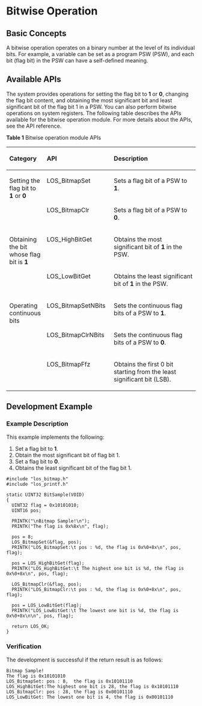# Bitwise Operation<a name="EN-US_TOPIC_0000001078588212"></a>

## Basic Concepts<a name="section1990715203418"></a>

A bitwise operation operates on a binary number at the level of its individual bits. For example, a variable can be set as a program PSW \(PSW\), and each bit \(flag bit\) in the PSW can have a self-defined meaning.

## Available APIs<a name="section848334511411"></a>

The system provides operations for setting the flag bit to  **1**  or  **0**, changing the flag bit content, and obtaining the most significant bit and least significant bit of the flag bit 1 in a PSW. You can also perform bitwise operations on system registers. The following table describes the APIs available for the bitwise operation module. For more details about the APIs, see the API reference.

**Table  1**  Bitwise operation module APIs

<a name="table148791521769"></a>
<table><thead align="left"><tr id="row13880624615"><th class="cellrowborder" valign="top" width="16.89168916891689%" id="mcps1.2.4.1.1"><p id="p1587119571763"><a name="p1587119571763"></a><a name="p1587119571763"></a>Category</p>
</th>
<th class="cellrowborder" valign="top" width="35.54355435543554%" id="mcps1.2.4.1.2"><p id="p38714577610"><a name="p38714577610"></a><a name="p38714577610"></a>API</p>
</th>
<th class="cellrowborder" valign="top" width="47.56475647564757%" id="mcps1.2.4.1.3"><p id="p108711657563"><a name="p108711657563"></a><a name="p108711657563"></a>Description</p>
</th>
</tr>
</thead>
<tbody><tr id="row18801722069"><td class="cellrowborder" rowspan="2" valign="top" width="16.89168916891689%" headers="mcps1.2.4.1.1 "><p id="p108717579612"><a name="p108717579612"></a><a name="p108717579612"></a>Setting the flag bit to <strong id="b129301229122320"><a name="b129301229122320"></a><a name="b129301229122320"></a>1</strong> or <strong id="b1899463182312"><a name="b1899463182312"></a><a name="b1899463182312"></a>0</strong></p>
</td>
<td class="cellrowborder" valign="top" width="35.54355435543554%" headers="mcps1.2.4.1.2 "><p id="p88717574616"><a name="p88717574616"></a><a name="p88717574616"></a>LOS_BitmapSet</p>
</td>
<td class="cellrowborder" valign="top" width="47.56475647564757%" headers="mcps1.2.4.1.3 "><p id="p16871957668"><a name="p16871957668"></a><a name="p16871957668"></a>Sets a flag bit of a PSW to <strong id="b1283195411179"><a name="b1283195411179"></a><a name="b1283195411179"></a>1</strong>.</p>
</td>
</tr>
<tr id="row38805219612"><td class="cellrowborder" valign="top" headers="mcps1.2.4.1.1 "><p id="p68713574610"><a name="p68713574610"></a><a name="p68713574610"></a>LOS_BitmapClr</p>
</td>
<td class="cellrowborder" valign="top" headers="mcps1.2.4.1.2 "><p id="p14871155718618"><a name="p14871155718618"></a><a name="p14871155718618"></a>Sets a flag bit of a PSW to <strong id="b15267438112312"><a name="b15267438112312"></a><a name="b15267438112312"></a>0</strong>.</p>
</td>
</tr>
<tr id="row16880112663"><td class="cellrowborder" rowspan="2" valign="top" width="16.89168916891689%" headers="mcps1.2.4.1.1 "><p id="p158710579615"><a name="p158710579615"></a><a name="p158710579615"></a>Obtaining the bit whose flag bit is <strong id="b58742415239"><a name="b58742415239"></a><a name="b58742415239"></a>1</strong></p>
</td>
<td class="cellrowborder" valign="top" width="35.54355435543554%" headers="mcps1.2.4.1.2 "><p id="p1787145718612"><a name="p1787145718612"></a><a name="p1787145718612"></a>LOS_HighBitGet</p>
</td>
<td class="cellrowborder" valign="top" width="47.56475647564757%" headers="mcps1.2.4.1.3 "><p id="p168713571468"><a name="p168713571468"></a><a name="p168713571468"></a>Obtains the most significant bit of <strong id="b485014714235"><a name="b485014714235"></a><a name="b485014714235"></a>1</strong> in the PSW.</p>
</td>
</tr>
<tr id="row138803219613"><td class="cellrowborder" valign="top" headers="mcps1.2.4.1.1 "><p id="p15871957467"><a name="p15871957467"></a><a name="p15871957467"></a>LOS_LowBitGet</p>
</td>
<td class="cellrowborder" valign="top" headers="mcps1.2.4.1.2 "><p id="p148719571569"><a name="p148719571569"></a><a name="p148719571569"></a>Obtains the least significant bit of <strong id="b9907125542319"><a name="b9907125542319"></a><a name="b9907125542319"></a>1</strong> in the PSW.</p>
</td>
</tr>
<tr id="row0880182168"><td class="cellrowborder" rowspan="3" valign="top" width="16.89168916891689%" headers="mcps1.2.4.1.1 "><p id="p10871957265"><a name="p10871957265"></a><a name="p10871957265"></a>Operating continuous bits</p>
</td>
<td class="cellrowborder" valign="top" width="35.54355435543554%" headers="mcps1.2.4.1.2 "><p id="p787185717616"><a name="p787185717616"></a><a name="p787185717616"></a>LOS_BitmapSetNBits</p>
</td>
<td class="cellrowborder" valign="top" width="47.56475647564757%" headers="mcps1.2.4.1.3 "><p id="p10871135714613"><a name="p10871135714613"></a><a name="p10871135714613"></a>Sets the continuous flag bits of a PSW to <strong id="b145631313234"><a name="b145631313234"></a><a name="b145631313234"></a>1</strong>.</p>
</td>
</tr>
<tr id="row12881728619"><td class="cellrowborder" valign="top" headers="mcps1.2.4.1.1 "><p id="p18710575615"><a name="p18710575615"></a><a name="p18710575615"></a>LOS_BitmapClrNBits</p>
</td>
<td class="cellrowborder" valign="top" headers="mcps1.2.4.1.2 "><p id="p1387145711610"><a name="p1387145711610"></a><a name="p1387145711610"></a>Sets the continuous flag bits of a PSW to <strong id="b185031722103115"><a name="b185031722103115"></a><a name="b185031722103115"></a>0</strong>.</p>
</td>
</tr>
<tr id="row4881192262"><td class="cellrowborder" valign="top" headers="mcps1.2.4.1.1 "><p id="p1987155714611"><a name="p1987155714611"></a><a name="p1987155714611"></a>LOS_BitmapFfz</p>
</td>
<td class="cellrowborder" valign="top" headers="mcps1.2.4.1.2 "><p id="p187115571369"><a name="p187115571369"></a><a name="p187115571369"></a>Obtains the first 0 bit starting from the least significant bit (LSB).</p>
</td>
</tr>
</tbody>
</table>

## Development Example<a name="section67569495514"></a>

### Example Description<a name="section33551554391"></a>

This example implements the following:

1.  Set a flag bit to  **1**.
2.  Obtain the most significant bit of flag bit 1.
3.  Set a flag bit to  **0**.
4.  Obtains the least significant bit of the flag bit 1.

```
#include "los_bitmap.h"
#include "los_printf.h"

static UINT32 BitSample(VOID)
{
  UINT32 flag = 0x10101010;
  UINT16 pos;

  PRINTK("\nBitmap Sample!\n");
  PRINTK("The flag is 0x%8x\n", flag);

  pos = 8;
  LOS_BitmapSet(&flag, pos);
  PRINTK("LOS_BitmapSet:\t pos : %d, the flag is 0x%0+8x\n", pos, flag);

  pos = LOS_HighBitGet(flag);
  PRINTK("LOS_HighBitGet:\t The highest one bit is %d, the flag is 0x%0+8x\n", pos, flag);

  LOS_BitmapClr(&flag, pos);
  PRINTK("LOS_BitmapClr:\t pos : %d, the flag is 0x%0+8x\n", pos, flag);

  pos = LOS_LowBitGet(flag);
  PRINTK("LOS_LowBitGet:\t The lowest one bit is %d, the flag is 0x%0+8x\n\n", pos, flag);

  return LOS_OK;
}
```

### Verification<a name="section8931859194"></a>

The development is successful if the return result is as follows:

```
Bitmap Sample!
The flag is 0x10101010
LOS_BitmapSet: pos : 8,  the flag is 0x10101110
LOS_HighBitGet:The highest one bit is 28, the flag is 0x10101110
LOS_BitmapClr: pos : 28, the flag is 0x00101110
LOS_LowBitGet: The lowest one bit is 4, the flag is 0x00101110
```

